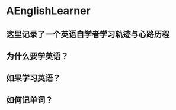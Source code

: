 AEnglishLearner
=========================


这里记录了一个英语自学者学习轨迹与心路历程
-------------

## 为什么要学英语？

## 如果学习英语？

## 如何记单词？


